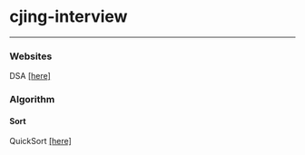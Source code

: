 # cjing-interview
 ---------

### Websites
DSA <a href ="https://www.programiz.com/dsa/stack">[here]</a>

### Algorithm
#### Sort
QuickSort <a href ="https://github.com/maoxiezhao/cjing-interview/blob/main/src/algorithm/sort/quickSort.h">[here]</a>